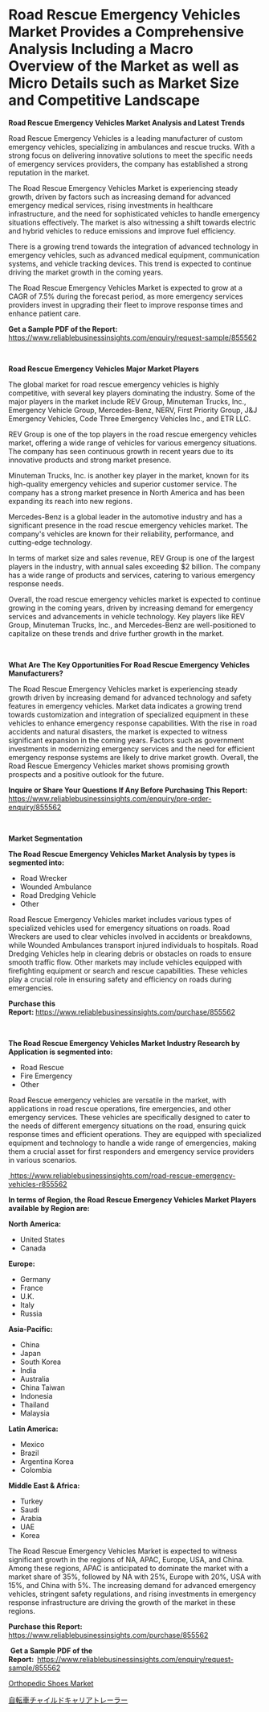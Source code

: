 <p><h1>Road Rescue Emergency Vehicles Market Provides a Comprehensive Analysis Including a Macro Overview of the Market as well as Micro Details such as Market Size and Competitive Landscape</h1></p><p><strong>Road Rescue Emergency Vehicles Market Analysis and Latest Trends</strong></p>
<p><p>Road Rescue Emergency Vehicles is a leading manufacturer of custom emergency vehicles, specializing in ambulances and rescue trucks. With a strong focus on delivering innovative solutions to meet the specific needs of emergency services providers, the company has established a strong reputation in the market.</p><p>The Road Rescue Emergency Vehicles Market is experiencing steady growth, driven by factors such as increasing demand for advanced emergency medical services, rising investments in healthcare infrastructure, and the need for sophisticated vehicles to handle emergency situations effectively. The market is also witnessing a shift towards electric and hybrid vehicles to reduce emissions and improve fuel efficiency.</p><p>There is a growing trend towards the integration of advanced technology in emergency vehicles, such as advanced medical equipment, communication systems, and vehicle tracking devices. This trend is expected to continue driving the market growth in the coming years.</p><p>The Road Rescue Emergency Vehicles Market is expected to grow at a CAGR of 7.5% during the forecast period, as more emergency services providers invest in upgrading their fleet to improve response times and enhance patient care.</p></p>
<p><strong>Get a Sample PDF of the Report:&nbsp;</strong> <a href="https://www.reliablebusinessinsights.com/enquiry/request-sample/855562">https://www.reliablebusinessinsights.com/enquiry/request-sample/855562</a></p>
<p>&nbsp;</p>
<p><strong>Road Rescue Emergency Vehicles Major Market Players</strong></p>
<p><p>The global market for road rescue emergency vehicles is highly competitive, with several key players dominating the industry. Some of the major players in the market include REV Group, Minuteman Trucks, Inc., Emergency Vehicle Group, Mercedes-Benz, NERV, First Priority Group, J&J Emergency Vehicles, Code Three Emergency Vehicles Inc., and ETR LLC.</p><p>REV Group is one of the top players in the road rescue emergency vehicles market, offering a wide range of vehicles for various emergency situations. The company has seen continuous growth in recent years due to its innovative products and strong market presence.</p><p>Minuteman Trucks, Inc. is another key player in the market, known for its high-quality emergency vehicles and superior customer service. The company has a strong market presence in North America and has been expanding its reach into new regions.</p><p>Mercedes-Benz is a global leader in the automotive industry and has a significant presence in the road rescue emergency vehicles market. The company's vehicles are known for their reliability, performance, and cutting-edge technology.</p><p>In terms of market size and sales revenue, REV Group is one of the largest players in the industry, with annual sales exceeding $2 billion. The company has a wide range of products and services, catering to various emergency response needs.</p><p>Overall, the road rescue emergency vehicles market is expected to continue growing in the coming years, driven by increasing demand for emergency services and advancements in vehicle technology. Key players like REV Group, Minuteman Trucks, Inc., and Mercedes-Benz are well-positioned to capitalize on these trends and drive further growth in the market.</p></p>
<p>&nbsp;</p>
<p><strong>What Are The Key Opportunities For Road Rescue Emergency Vehicles Manufacturers?</strong></p>
<p><p>The Road Rescue Emergency Vehicles market is experiencing steady growth driven by increasing demand for advanced technology and safety features in emergency vehicles. Market data indicates a growing trend towards customization and integration of specialized equipment in these vehicles to enhance emergency response capabilities. With the rise in road accidents and natural disasters, the market is expected to witness significant expansion in the coming years. Factors such as government investments in modernizing emergency services and the need for efficient emergency response systems are likely to drive market growth. Overall, the Road Rescue Emergency Vehicles market shows promising growth prospects and a positive outlook for the future.</p></p>
<p><strong>Inquire or Share Your Questions If Any Before Purchasing This Report:</strong> <a href="https://www.reliablebusinessinsights.com/enquiry/pre-order-enquiry/855562">https://www.reliablebusinessinsights.com/enquiry/pre-order-enquiry/855562</a></p>
<p>&nbsp;</p>
<p><strong>Market Segmentation</strong></p>
<p><strong>The Road Rescue Emergency Vehicles Market Analysis by types is segmented into:</strong></p>
<p><ul><li>Road Wrecker</li><li>Wounded Ambulance</li><li>Road Dredging Vehicle</li><li>Other</li></ul></p>
<p><p>Road Rescue Emergency Vehicles market includes various types of specialized vehicles used for emergency situations on roads. Road Wreckers are used to clear vehicles involved in accidents or breakdowns, while Wounded Ambulances transport injured individuals to hospitals. Road Dredging Vehicles help in clearing debris or obstacles on roads to ensure smooth traffic flow. Other markets may include vehicles equipped with firefighting equipment or search and rescue capabilities. These vehicles play a crucial role in ensuring safety and efficiency on roads during emergencies.</p></p>
<p><strong>Purchase this Report:&nbsp;</strong><a href="https://www.reliablebusinessinsights.com/purchase/855562">https://www.reliablebusinessinsights.com/purchase/855562</a></p>
<p>&nbsp;</p>
<p><strong>The Road Rescue Emergency Vehicles Market Industry Research by Application is segmented into:</strong></p>
<p><ul><li>Road Rescue</li><li>Fire Emergency</li><li>Other</li></ul></p>
<p><p>Road Rescue emergency vehicles are versatile in the market, with applications in road rescue operations, fire emergencies, and other emergency services. These vehicles are specifically designed to cater to the needs of different emergency situations on the road, ensuring quick response times and efficient operations. They are equipped with specialized equipment and technology to handle a wide range of emergencies, making them a crucial asset for first responders and emergency service providers in various scenarios.</p></p>
<p><a href="https://www.reliablebusinessinsights.com/road-rescue-emergency-vehicles-r855562">&nbsp;https://www.reliablebusinessinsights.com/road-rescue-emergency-vehicles-r855562</a></p>
<p><strong>In terms of Region, the Road Rescue Emergency Vehicles Market Players available by Region are:</strong></p>
<p>
    <p> <strong> North America: </strong>
        <ul>
            <li>United States</li>
            <li>Canada</li>
        </ul>
        </p> 
    <p> <strong> Europe: </strong>
        <ul>
            <li>Germany</li>
            <li>France</li>
            <li>U.K.</li>
            <li>Italy</li>
            <li>Russia</li>
        </ul>
        </p> 
    <p> <strong> Asia-Pacific: </strong>
        <ul>
            <li>China</li>
            <li>Japan</li>
            <li>South Korea</li>
            <li>India</li>
            <li>Australia</li>
            <li>China Taiwan</li>
            <li>Indonesia</li>
            <li>Thailand</li>
            <li>Malaysia</li>
        </ul>
        </p> 
    <p> <strong> Latin America: </strong>
        <ul>
            <li>Mexico</li>
            <li>Brazil</li>
            <li>Argentina Korea</li>
            <li>Colombia</li>
        </ul>
        </p> 
    <p> <strong> Middle East & Africa: </strong>
        <ul>
            <li>Turkey</li>
            <li>Saudi</li>
            <li>Arabia</li>
            <li>UAE</li>
            <li>Korea</li>
        </ul>
    </p>
    </p>
<p><p>The Road Rescue Emergency Vehicles Market is expected to witness significant growth in the regions of NA, APAC, Europe, USA, and China. Among these regions, APAC is anticipated to dominate the market with a market share of 35%, followed by NA with 25%, Europe with 20%, USA with 15%, and China with 5%. The increasing demand for advanced emergency vehicles, stringent safety regulations, and rising investments in emergency response infrastructure are driving the growth of the market in these regions.</p></p>
<p><strong>Purchase this Report: </strong><a href="https://www.reliablebusinessinsights.com/purchase/855562">https://www.reliablebusinessinsights.com/purchase/855562</a></p>
<p>&nbsp;<strong>Get a Sample PDF of the Report:&nbsp;&nbsp;</strong><a href="https://www.reliablebusinessinsights.com/enquiry/request-sample/855562">https://www.reliablebusinessinsights.com/enquiry/request-sample/855562</a></p>
<p><strong></strong></p>
<p><p><a href="https://view.publitas.com/reportprime-1/orthopedic-shoes-market-share-and-new-trends-analysis-by-its-type-application-end-use-and-forecast-for-period-from-2024-to-2031/">Orthopedic Shoes Market</a></p><p><a href="https://github.com/lily-u-genius/Market-Research-Report-List-2/blob/main/7037079120985.md">自転車チャイルドキャリアトレーラー</a></p></p>